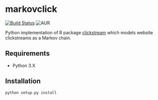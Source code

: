 # markovclick
[![Build Status](https://travis-ci.com/ismailuddin/markovclick.svg?branch=master)](https://travis-ci.com/ismailuddin/markovclick)
![AUR](https://img.shields.io/aur/license/yaourt.svg)

Python implementation of R package [clickstream](https://cran.r-project.org/web/packages/clickstream/index.html) which models website clickstreams as a Markov chain.

## Requirements
* Python 3.X

## Installation
```
python setup.py install
```
